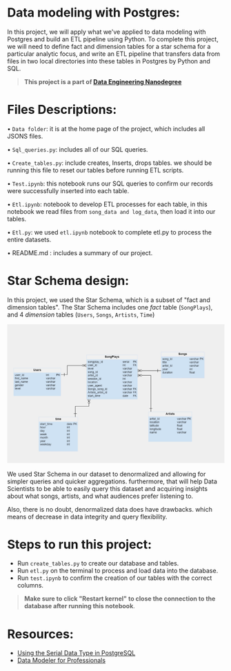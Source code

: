 # Data modeling with Postgres:

In this project, we will apply what we've applied to data modeling with Postgres and build an ETL pipeline using Python. To complete this project, we will need to define fact and dimension tables for a star schema for a particular analytic focus, and write an ETL pipeline that transfers data from files in two local directories into these tables in Postgres by Python and SQL.

> **This project is a part of [Data Engineering Nanodegree](https://www.udacity.com/course/data-engineer-nanodegree--nd027)**



# Files Descriptions:

•	`Data folder`: it is at the home page of the project, which includes all JSONS files.

•	`Sql_queries.py`: includes all of our SQL queries.

•	`Create_tables.py`: include creates, Inserts, drops tables. we should be running this file to reset our tables before running ETL scripts.

•	`Test.ipynb`:  this notebook runs our SQL queries to confirm our records were successfully inserted into each table.

•	`Etl.ipynb`:  notebook to develop ETL processes for each table, in this notebook we read files from `song_data and log_data`, then load it into our tables.

•	`Etl.py`:  we used `etl.ipynb` notebook  to complete etl.py to process the entire datasets.

•	README.md : includes a summary of our project.

# Star Schema design:

In this project, we used the Star Schema, which is a subset of "fact and dimension tables".
The Star Schema includes one *fact* table (`SongPlays`), and 4 *dimension* tables (`Users`, `Songs`, `Artists`, `Time`)

![Star Schema](star_schema.jpg)

We used Star Schema in our dataset to denormalized and allowing for simpler queries and quicker aggregations. furthermore, that will help Data Scientists to be able to easily query this dataset and acquiring insights about what songs, artists, and what audiences prefer listening to.

Also, there is no doubt, denormalized data does have drawbacks. 
which means of decrease in data integrity and query flexibility.

# Steps to run this project: 

- Run `create_tables.py` to create our database and tables.
- Run `etl.py` on the terminal to process and load data into the database.
- Run `test.ipynb` to confirm the creation of our tables with the correct columns. 
> **Make sure to click "Restart kernel" to close the connection to the database after running this notebook**.

# Resources:
- [Using the Serial Data Type in PostgreSQL](https://chartio.com/resources/tutorials/how-to-define-an-auto-increment-primary-key-in-postgresql/)
- [Data Modeler for Professionals](https://www.vertabelo.com/)



















